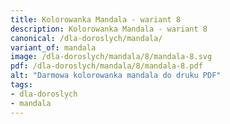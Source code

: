 ```yaml
---
title: Kolorowanka Mandala - wariant 8
description: Kolorowanka Mandala - wariant 8
canonical: /dla-doroslych/mandala/
variant_of: mandala
image: /dla-doroslych/mandala/8/mandala-8.svg
pdf: /dla-doroslych/mandala/8/mandala-8.pdf
alt: "Darmowa kolorowanka mandala do druku PDF"
tags:
- dla-doroslych
- mandala
---
```

